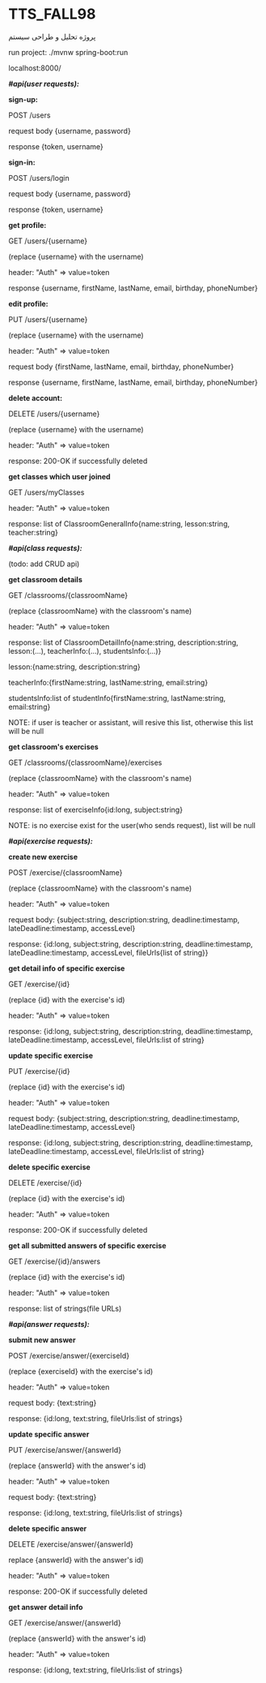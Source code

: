 # TTS_FALL98

پروژه تحلیل و طراحی سیستم



run project: 
./mvnw spring-boot:run

localhost:8000/

**_#api(user requests):_**

**sign-up:**

POST
/users

request body {username, password}

response {token, username}


**sign-in:**

POST
/users/login

request body {username, password}

response {token, username}


**get profile:**

GET
/users/{username}

(replace {username} with the username)

header: "Auth" => value=token

response {username, firstName, lastName, email, birthday, phoneNumber}

**edit profile:**

PUT
/users/{username}

(replace {username} with the username)

header: "Auth" => value=token

request body {firstName, lastName, email, birthday, phoneNumber}

response {username, firstName, lastName, email, birthday, phoneNumber}

**delete account:**

DELETE
/users/{username}

(replace {username} with the username)

header: "Auth" => value=token

response: 200-OK if successfully deleted

**get classes which user joined**

GET
/users/myClasses

header: "Auth" => value=token

response: list of ClassroomGeneralInfo{name:string, lesson:string, teacher:string}


**_#api(class requests):_**

(todo: add CRUD api)

**get classroom details**

GET
/classrooms/{classroomName}

(replace {classroomName} with the classroom's name)

header: "Auth" => value=token

response: list of ClassroomDetailInfo{name:string, description:string, lesson:(...), teacherInfo:(...), studentsInfo:(...)}

lesson:{name:string, description:string}

teacherInfo:{firstName:string, lastName:string, email:string}

studentsInfo:list of studentInfo{firstName:string, lastName:string, email:string}

NOTE: if user is teacher or assistant, will resive this list, otherwise this list will be null

**get classroom's exercises**

GET
/classrooms/{classroomName}/exercises

(replace {classroomName} with the classroom's name)

header: "Auth" => value=token

response: list of exerciseInfo{id:long, subject:string}

NOTE: is no exercise exist for the user(who sends request), list will be null


**_#api(exercise requests):_**


**create new exercise**

POST
/exercise/{classroomName}

(replace {classroomName} with the classroom's name)

header: "Auth" => value=token

request body: {subject:string, description:string, deadline:timestamp, lateDeadline:timestamp, accessLevel}

response: {id:long, subject:string, description:string, deadline:timestamp, lateDeadline:timestamp, accessLevel, fileUrls{list of string}}

**get detail info of specific exercise**

GET
/exercise/{id}

(replace {id} with the exercise's id)

header: "Auth" => value=token

response: {id:long, subject:string, description:string, deadline:timestamp, lateDeadline:timestamp, accessLevel, fileUrls:list of string}


**update specific exercise**

PUT
/exercise/{id}

(replace {id} with the exercise's id)

header: "Auth" => value=token

request body: {subject:string, description:string, deadline:timestamp, lateDeadline:timestamp, accessLevel}

response: {id:long, subject:string, description:string, deadline:timestamp, lateDeadline:timestamp, accessLevel, fileUrls:list of string}


**delete specific exercise**

DELETE
/exercise/{id}

(replace {id} with the exercise's id)

header: "Auth" => value=token

response: 200-OK if successfully deleted


**get all submitted answers of specific exercise**

GET
/exercise/{id}/answers

(replace {id} with the exercise's id)

header: "Auth" => value=token

response: list of strings(file URLs)



**_#api(answer requests):_**

**submit new answer**

POST
/exercise/answer/{exerciseId}

(replace {exerciseId} with the exercise's id)

header: "Auth" => value=token

request body: {text:string}

response: {id:long, text:string, fileUrls:list of strings}


**update specific answer**

PUT
/exercise/answer/{answerId}

(replace {answerId} with the answer's id)

header: "Auth" => value=token

request body: {text:string}

response: {id:long, text:string, fileUrls:list of strings}


**delete specific answer**

DELETE
/exercise/answer/{answerId}

replace {answerId} with the answer's id)

header: "Auth" => value=token

response: 200-OK if successfully deleted


**get answer detail info**

GET
/exercise/answer/{answerId}

(replace {answerId} with the answer's id)

header: "Auth" => value=token

response: {id:long, text:string, fileUrls:list of strings}


